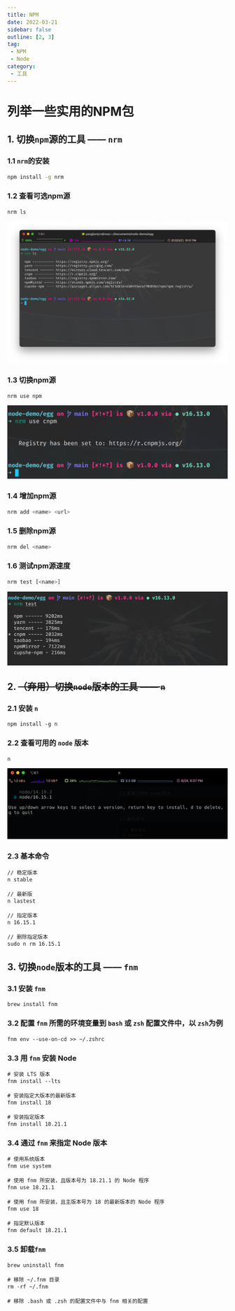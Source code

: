 ```yaml
---
title: NPM
date: 2022-03-21
sidebar: false
outline: [2, 3]
tag:
 - NPM
 - Node
category:
 - 工具
---
```

# 列举一些实用的NPM包

## 1. 切换`npm`源的工具 —— `nrm`

### 1.1 `nrm`的安装

```bash
npm install -g nrm
```

### 1.2 查看可选npm源

```bash
nrm ls
```

![可选的npm源](https://raw.githubusercontent.com/EugenioCode/picBed/main/20220321225239.png)

### 1.3 切换npm源

```bash
nrm use npm
```

![切换npm源](https://raw.githubusercontent.com/EugenioCode/picBed/main/20220321225525.png)

### 1.4 增加npm源

```bash
nrm add <name> <url>
```

### 1.5 删除npm源

```bash
nrm del <name>
```

### 1.6 测试npm源速度

```bash
nrm test [<name>]
```

![测试npm源速度](https://raw.githubusercontent.com/EugenioCode/picBed/main/20220321230122.png)

## 2. ~~（弃用）切换`node`版本的工具 —— `n`~~

### 2.1 安装 `n`

```shell
npm install -g n
```
### 2.2 查看可用的 `node` 版本
```shell
n 
```
![](https://raw.githubusercontent.com/EugenioCode/picBed/main/20220624180809.png)
### 2.3 基本命令
```shell
// 稳定版本
n stable
 
// 最新版
n lastest
 
// 指定版本
n 16.15.1

// 删除指定版本
sudo n rm 16.15.1
```
## 3. 切换`node`版本的工具 —— `fnm`

### 3.1 安装 `fnm`
```shell
brew install fnm
```

### 3.2 配置 `fnm` 所需的环境变量到 `bash` 或 `zsh` 配置文件中，以 `zsh`为例
```shell
fnm env --use-on-cd >> ~/.zshrc
```

### 3.3 用 `fnm` 安装 Node
```shell
# 安装 LTS 版本
fnm install --lts

# 安装指定大版本的最新版本
fnm install 18

# 安装指定版本
fnm install 18.21.1
```
### 3.4 通过 `fnm` 来指定 Node 版本
```shell
# 使用系统版本
fnm use system

# 使用 fnm 所安装，且版本号为 18.21.1 的 Node 程序
fnm use 18.21.1

# 使用 fnm 所安装，且主版本号为 18 的最新版本的 Node 程序
fnm use 18

# 指定默认版本
fnm default 18.21.1
```

### 3.5 卸载`fnm`
```shell
brew uninstall fnm

# 移除 ~/.fnm 目录
rm -rf ~/.fnm

# 移除 .bash 或 .zsh 的配置文件中与 fnm 相关的配置
```


